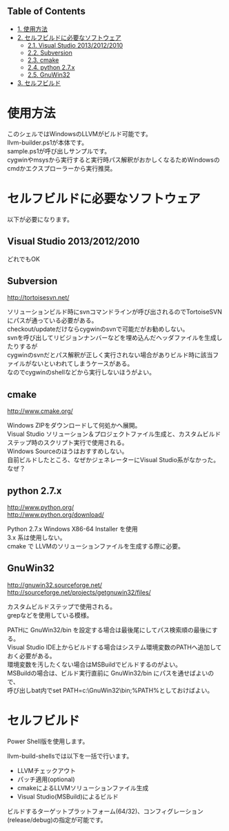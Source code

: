 <div id="table-of-contents">
<h2>Table of Contents</h2>
<div id="text-table-of-contents">
<ul>
<li><a href="#sec-1">1. 使用方法</a></li>
<li><a href="#sec-2">2. セルフビルドに必要なソフトウェア</a>
<ul>
<li><a href="#sec-2-1">2.1. Visual Studio 2013/2012/2010</a></li>
<li><a href="#sec-2-2">2.2. Subversion</a></li>
<li><a href="#sec-2-3">2.3. cmake</a></li>
<li><a href="#sec-2-4">2.4. python 2.7.x</a></li>
<li><a href="#sec-2-5">2.5. GnuWin32</a></li>
</ul>
</li>
<li><a href="#sec-3">3. セルフビルド</a></li>
</ul>
</div>
</div>



# 使用方法<a id="sec-1" name="sec-1"></a>

このシェルではWindowsのLLVMがビルド可能です。  
llvm-builder.ps1が本体です。  
sample.ps1が呼び出しサンプルです。  
cygwinやmsysから実行すると実行時パス解釈がおかしくなるためWindowsのcmdかエクスプローラーから実行推奨。  

# セルフビルドに必要なソフトウェア<a id="sec-2" name="sec-2"></a>

以下が必要になります。  

## Visual Studio 2013/2012/2010<a id="sec-2-1" name="sec-2-1"></a>

どれでもOK  

## Subversion<a id="sec-2-2" name="sec-2-2"></a>

<http://tortoisesvn.net/>  

ソリューションビルド時にsvnコマンドラインが呼び出されるのでTortoiseSVNにパスが通っている必要がある。  
checkout/updateだけならcygwinのsvnで可能だがお勧めしない。  
svnを呼び出してリビジョンナンバーなどを埋め込んだヘッダファイルを生成したりするが  
cygwinのsvnだとパス解釈が正しく実行されない場合がありビルド時に該当ファイルがないといわれてしまうケースがある。  
なのでcygwinのshellなどから実行しないほうがよい。  

## cmake<a id="sec-2-3" name="sec-2-3"></a>

<http://www.cmake.org/>  

Windows ZIPをダウンロードして何処かへ展開。  
Visual Studio ソリューション＆プロジェクトファイル生成と、カスタムビルドステップ時のスクリプト実行で使用される。  
Windows Sourceのほうはおすすめしない。  
自前ビルドしたところ、なぜかジェネレーターにVisual Studio系がなかった。なぜ？  

## python 2.7.x<a id="sec-2-4" name="sec-2-4"></a>

<http://www.python.org/>  
<http://www.python.org/download/>  

Python 2.7.x Windows X86-64 Installer を使用  
3.x 系は使用しない。  
cmake で LLVMのソリューションファイルを生成する際に必要。  

## GnuWin32<a id="sec-2-5" name="sec-2-5"></a>

<http://gnuwin32.sourceforge.net/>  
<http://sourceforge.net/projects/getgnuwin32/files/>  

カスタムビルドステップで使用される。  
grepなどを使用している模様。  

PATHに GnuWin32/bin を設定する場合は最後尾にしてパス検索順の最後にする。  
Visual Studio IDE上からビルドする場合はシステム環境変数のPATHへ追加しておく必要がある。  
環境変数を汚したくない場合はMSBuildでビルドするのがよい。  
MSBuildの場合は、ビルド実行直前に GnuWin32/bin にパスを通せばよいので、  
呼び出しbat内でset PATH=c:\GnuWin32\bin;%PATH%としておけばよい。  

# セルフビルド<a id="sec-3" name="sec-3"></a>

Power Shell版を使用します。  

llvm-build-shellsでは以下を一括で行います。  
-   LLVMチェックアウト
-   パッチ適用(optional)
-   cmakeによるLLVMソリューションファイル生成
-   Visual Studio(MSBuild)によるビルド

ビルドするターゲットプラットフォーム(64/32)、コンフィグレーション(release/debug)の指定が可能です。
